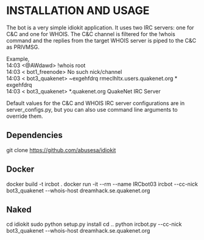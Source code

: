 # INSTALLATION AND USAGE  
The bot is a very simple idiokit application. It uses two IRC servers: one for C&C and one for WHOIS. The C&C channel is filtered for the !whois command and the replies from the target WHOIS server is piped to the C&C as PRIVMSG.  

Example,  
14:03 <@AWdawd> !whois root  
14:03 < bot1_freenode> No such nick/channel  
14:03 < bot3_quakenet> ~exgehfdrq rmeclhltx.users.quakenet.org * exgehfdrq  
14:03 < bot3_quakenet> *.quakenet.org QuakeNet IRC Server  

Default values for the C&C and WHOIS IRC server configurations are in server_configs.py, but you can also use command line arguments to override them.  

## Dependencies  
git clone https://github.com/abusesa/idiokit  

## Docker  
docker build -t ircbot .
docker run -it --rm --name IRCbot03 ircbot --cc-nick bot3_quakenet --whois-host dreamhack.se.quakenet.org  

## Naked  
cd idiokit
sudo python setup.py install
cd ..
python ircbot.py --cc-nick bot3_quakenet --whois-host dreamhack.se.quakenet.org

